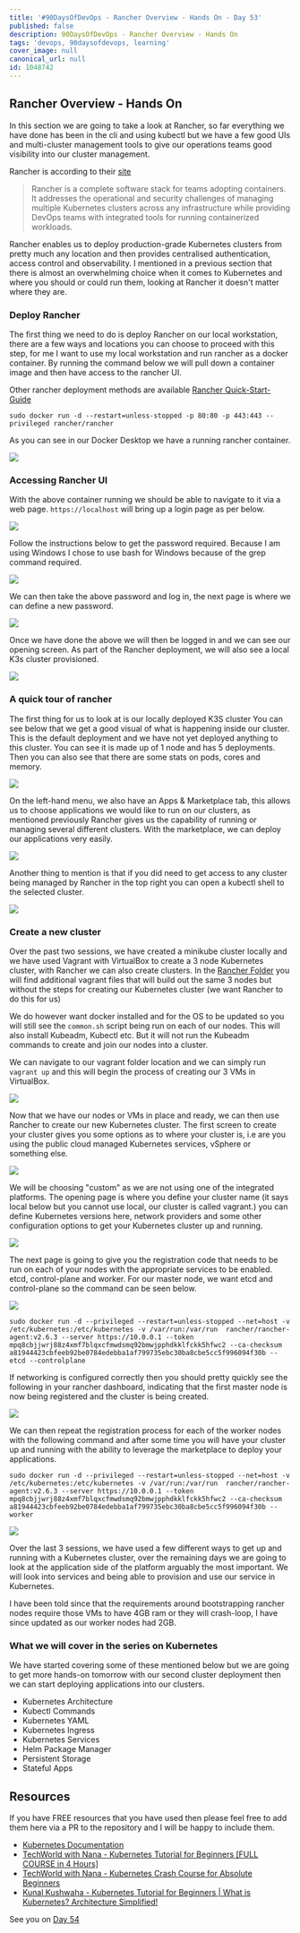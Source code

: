 ```yaml
---
title: '#90DaysOfDevOps - Rancher Overview - Hands On - Day 53'
published: false
description: 90DaysOfDevOps - Rancher Overview - Hands On
tags: 'devops, 90daysofdevops, learning'
cover_image: null
canonical_url: null
id: 1048742
---
```


## Rancher Overview - Hands On

In this section we are going to take a look at Rancher, so far everything we have done has been in the cli and using kubectl but we have a few good UIs and multi-cluster management tools to give our operations teams good visibility into our cluster management.

Rancher is according to their [site](https://rancher.com/)

> Rancher is a complete software stack for teams adopting containers. It addresses the operational and security challenges of managing multiple Kubernetes clusters across any infrastructure while providing DevOps teams with integrated tools for running containerized workloads.

Rancher enables us to deploy production-grade Kubernetes clusters from pretty much any location and then provides centralised authentication, access control and observability. I mentioned in a previous section that there is almost an overwhelming choice when it comes to Kubernetes and where you should or could run them, looking at Rancher it doesn't matter where they are.

### Deploy Rancher

The first thing we need to do is deploy Rancher on our local workstation, there are a few ways and locations you can choose to proceed with this step, for me I want to use my local workstation and run rancher as a docker container. By running the command below we will pull down a container image and then have access to the rancher UI.

Other rancher deployment methods are available [Rancher Quick-Start-Guide](https://rancher.com/docs/rancher/v2.6/en/quick-start-guide/deployment/)

`sudo docker run -d --restart=unless-stopped -p 80:80 -p 443:443 --privileged rancher/rancher`

As you can see in our Docker Desktop we have a running rancher container.

![](Images/Day53_Kubernetes1.png)

### Accessing Rancher UI

With the above container running we should be able to navigate to it via a web page. `https://localhost` will bring up a login page as per below.

![](Images/Day53_Kubernetes2.png)

Follow the instructions below to get the password required. Because I am using Windows I chose to use bash for Windows because of the grep command required.

![](Images/Day53_Kubernetes3.png)

We can then take the above password and log in, the next page is where we can define a new password.

![](Images/Day53_Kubernetes4.png)

Once we have done the above we will then be logged in and we can see our opening screen. As part of the Rancher deployment, we will also see a local K3s cluster provisioned.

![](Images/Day53_Kubernetes5.png)

### A quick tour of rancher

The first thing for us to look at is our locally deployed K3S cluster You can see below that we get a good visual of what is happening inside our cluster. This is the default deployment and we have not yet deployed anything to this cluster. You can see it is made up of 1 node and has 5 deployments. Then you can also see that there are some stats on pods, cores and memory.

![](Images/Day53_Kubernetes6.png)

On the left-hand menu, we also have an Apps & Marketplace tab, this allows us to choose applications we would like to run on our clusters, as mentioned previously Rancher gives us the capability of running or managing several different clusters. With the marketplace, we can deploy our applications very easily.

![](Images/Day53_Kubernetes7.png)

Another thing to mention is that if you did need to get access to any cluster being managed by Rancher in the top right you can open a kubectl shell to the selected cluster.

![](Images/Day53_Kubernetes8.png)

### Create a new cluster

Over the past two sessions, we have created a minikube cluster locally and we have used Vagrant with VirtualBox to create a 3 node Kubernetes cluster, with Rancher we can also create clusters. In the [Rancher Folder](Kubernetes/Rancher) you will find additional vagrant files that will build out the same 3 nodes but without the steps for creating our Kubernetes cluster (we want Rancher to do this for us)

We do however want docker installed and for the OS to be updated so you will still see the `common.sh` script being run on each of our nodes. This will also install Kubeadm, Kubectl etc. But it will not run the Kubeadm commands to create and join our nodes into a cluster.

We can navigate to our vagrant folder location and we can simply run `vagrant up` and this will begin the process of creating our 3 VMs in VirtualBox.

![](Images/Day53_Kubernetes9.png)

Now that we have our nodes or VMs in place and ready, we can then use Rancher to create our new Kubernetes cluster. The first screen to create your cluster gives you some options as to where your cluster is, i.e are you using the public cloud managed Kubernetes services, vSphere or something else.

![](Images/Day53_Kubernetes10.png)

We will be choosing "custom" as we are not using one of the integrated platforms. The opening page is where you define your cluster name (it says local below but you cannot use local, our cluster is called vagrant.) you can define Kubernetes versions here, network providers and some other configuration options to get your Kubernetes cluster up and running.

![](Images/Day53_Kubernetes11.png)

The next page is going to give you the registration code that needs to be run on each of your nodes with the appropriate services to be enabled. etcd, control-plane and worker. For our master node, we want etcd and control-plane so the command can be seen below.

![](Images/Day53_Kubernetes12.png)

```
sudo docker run -d --privileged --restart=unless-stopped --net=host -v /etc/kubernetes:/etc/kubernetes -v /var/run:/var/run  rancher/rancher-agent:v2.6.3 --server https://10.0.0.1 --token mpq8cbjjwrj88z4xmf7blqxcfmwdsmq92bmwjpphdkklfckk5hfwc2 --ca-checksum a81944423cbfeeb92be0784edebba1af799735ebc30ba8cbe5cc5f996094f30b --etcd --controlplane
```

If networking is configured correctly then you should pretty quickly see the following in your rancher dashboard, indicating that the first master node is now being registered and the cluster is being created.

![](Images/Day53_Kubernetes13.png)

We can then repeat the registration process for each of the worker nodes with the following command and after some time you will have your cluster up and running with the ability to leverage the marketplace to deploy your applications.

```
sudo docker run -d --privileged --restart=unless-stopped --net=host -v /etc/kubernetes:/etc/kubernetes -v /var/run:/var/run  rancher/rancher-agent:v2.6.3 --server https://10.0.0.1 --token mpq8cbjjwrj88z4xmf7blqxcfmwdsmq92bmwjpphdkklfckk5hfwc2 --ca-checksum a81944423cbfeeb92be0784edebba1af799735ebc30ba8cbe5cc5f996094f30b --worker
```

![](Images/Day53_Kubernetes14.png)

Over the last 3 sessions, we have used a few different ways to get up and running with a Kubernetes cluster, over the remaining days we are going to look at the application side of the platform arguably the most important. We will look into services and being able to provision and use our service in Kubernetes.

I have been told since that the requirements around bootstrapping rancher nodes require those VMs to have 4GB ram or they will crash-loop, I have since updated as our worker nodes had 2GB.

### What we will cover in the series on Kubernetes

We have started covering some of these mentioned below but we are going to get more hands-on tomorrow with our second cluster deployment then we can start deploying applications into our clusters.

- Kubernetes Architecture
- Kubectl Commands
- Kubernetes YAML
- Kubernetes Ingress
- Kubernetes Services
- Helm Package Manager
- Persistent Storage
- Stateful Apps

## Resources

If you have FREE resources that you have used then please feel free to add them here via a PR to the repository and I will be happy to include them.

- [Kubernetes Documentation](https://kubernetes.io/docs/home/)
- [TechWorld with Nana - Kubernetes Tutorial for Beginners [FULL COURSE in 4 Hours]](https://www.youtube.com/watch?v=X48VuDVv0do)
- [TechWorld with Nana - Kubernetes Crash Course for Absolute Beginners](https://www.youtube.com/watch?v=s_o8dwzRlu4)
- [Kunal Kushwaha - Kubernetes Tutorial for Beginners | What is Kubernetes? Architecture Simplified!](https://www.youtube.com/watch?v=KVBON1lA9N8)

See you on [Day 54](/90dayspractical/90DaysOfDevOps/2022/Days/day54.md)
